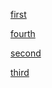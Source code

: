 [first](http://www.kuangdancoding.com/articles/2019-07-20/first)
        
[fourth](http://www.kuangdancoding.com/articles/2019-07-21/fourth)
        
[second](http://www.kuangdancoding.com/articles/2019-07-21/second)
        
[third](http://www.kuangdancoding.com/articles/2019-07-21/third)
        
